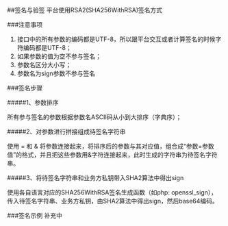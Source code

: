 ##签名与验签
平台使用RSA2(SHA256WithRSA)签名方式

###注意事项

1. 接口中的所有参数的编码都是UTF-8，所以跟平台交互或者计算签名的时候字符编码都是UTF-8；
2. 如果参数的值为空不参与签名；
3. 参数名区分大小写；
4. 参数名为sign参数不参与签名

###签名步骤

#####1、参数排序

所有参与签名的参数根据参数名ASCII码从小到大排序（字典序）；

#####2、对参数进行拼接组成待签名字符串

使用 = 和 & 将参数连接起来，将排序后的参数与其对应值，组合成“参数=参数值”的格式，并且把这些参数用&字符连接起来，此时生成的字符串为待签名字符串。

#####3、将待签名字符串和业务方私钥带入SHA2算法中得出sign

使用各自语言对应的SHA256WithRSA签名生成函数（如php: openssl_sign），传入待签名字符串、业务方私钥，由SHA2算法中得出sign，然后base64编码。


###签名示例
补充中



